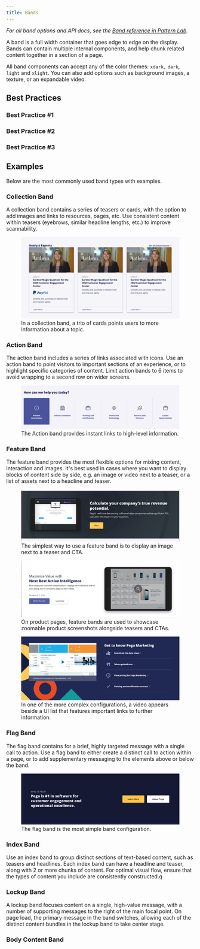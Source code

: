 ```yaml
---
title: Bands
---
```


*For all band options and API docs, see the [Band reference in Pattern Lab](https://bolt-design-system.com/pattern-lab/?p=viewall-components-band).*

A band is a full width container that goes edge to edge on the display. Bands can contain multiple internal components, and help chunk related content together in a section of a page.

All band components can accept any of the color themes: `xdark,` `dark`, `light` and `xlight`. You can also add options such as background images, a texture, or an expandable video.

## Best Practices

### Best Practice #1

### Best Practice #2

### Best Practice #3

## Examples

Below are the most commonly used band types with examples.

### Collection Band

A collection band contains a series of teasers or cards, with the option to add images and links to resources, pages, etc. Use consistent content within teasers (eyebrows, similar headline lengths, etc.) to improve scannability.

<figure>

<img src="../../../images/color_light-cards.png" />

<figcaption>In a collection band, a trio of cards points users to more information about a topic.</figcaption>

</figure>

### Action Band

The action band includes a series of links associated with icons. Use an action band to point visitors to important sections of an experience, or to highlight specific categories of content. Limit action bands to 6 items to avoid wrapping to a second row on wider screens.

<figure>

<img src="../../../images/icons_action-band.png" />

<figcaption>The Action band provides instant links to high-level information.</figcaption>

</figure>

### Feature Band

The feature band provides the most flexible options for mixing content, interaction and images. It's best used in cases where you want to display blocks of content side by side, e.g. an image or video next to a teaser, or a list of assets next to a headline and teaser. 

<figure>

<img src="../../../images/band_feature_image-CTA.png" />

<figcaption>The simplest way to use a feature band is to display an image next to a teaser and CTA.</figcaption>

</figure>

<figure>

<img src="../../../images/band_feature_zoom-CTA.png" />

<figcaption>On product pages, feature bands are used to showcase zoomable product screenshots alongside teasers and CTAs.</figcaption>

</figure>

<figure>

<img src="../../../images/band_feature_video-ui-list.png" />

<figcaption>In one of the more complex configurations, a video appears beside a UI list that features important links to further information.</figcaption>

</figure>

### Flag Band

The flag band contains for a brief, highly targeted message with a single call to action. Use a flag band to either create a distinct call to action within a page, or to add supplementary messaging to the elements above or below the band.

<figure>

<img src="../../../images/color_band_xdark.png" />

<figcaption>The flag band is the most simple band configuration.</figcaption>

</figure>

### Index Band

Use an index band to group distinct sections of text-based content, such as teasers and headlines. Each index band can have a headline and teaser, along with 2 or more chunks of content. For optimal visual flow, ensure that the types of content you include are consistently constructed.q

### Lockup Band

A lockup band focuses content on a single, high-value message, with a number of supporting messages to the right of the main focal point. On page load, the primary message in the band switches, allowing each of the distinct content bundles in the lockup band to take center stage.

### Body Content Band